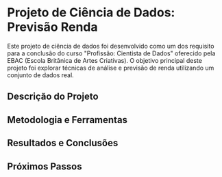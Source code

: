 # Projeto de Ciência de Dados: Previsão Renda 

Este projeto de ciência de dados foi desenvolvido como um dos requisito para a conclusão do curso "Profissão: Cientista de Dados" oferecido pela EBAC (Escola Britânica de Artes Criativas). O objetivo principal deste projeto foi explorar técnicas de análise e previsão de renda utilizando um conjunto de dados real.

## Descrição do Projeto

## Metodologia e Ferramentas

## Resultados e Conclusões

## Próximos Passos


